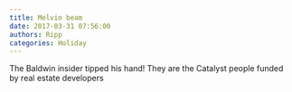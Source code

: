 ```yaml
---
title: Melvin beam
date: 2017-03-31 07:56:00
authors: Ripp
categories: Holiday
---
```


 The Baldwin insider tipped his hand!   They are the Catalyst people funded by real estate developers